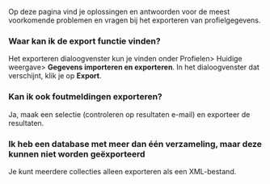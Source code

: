 Op deze pagina vind je oplossingen en antwoorden voor de meest
voorkomende problemen en vragen bij het exporteren van profielgegevens.

### Waar kan ik de export functie vinden?

Het exporteren dialoogvenster kun je vinden onder Profielen\> Huidige
weergave\> **Gegevens importeren en exporteren**. In het dialoogvenster
dat verschijnt, klik je op **Export**.

### Kan ik ook foutmeldingen exporteren?

Ja, maak een selectie (controleren op resultaten e-mail) en exporteer de
resultaten.

### Ik heb een database met meer dan één verzameling, maar deze kunnen niet worden geëxporteerd

Je kunt meerdere collecties alleen exporteren als een XML-bestand.



